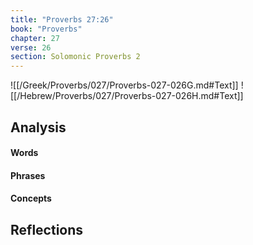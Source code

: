 ```yaml
---
title: "Proverbs 27:26"
book: "Proverbs"
chapter: 27
verse: 26
section: Solomonic Proverbs 2
---
```

![[/Greek/Proverbs/027/Proverbs-027-026G.md#Text]]
![[/Hebrew/Proverbs/027/Proverbs-027-026H.md#Text]]

## Analysis

#### Words

#### Phrases

#### Concepts

## Reflections
